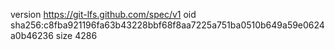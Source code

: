 version https://git-lfs.github.com/spec/v1
oid sha256:c8fba921196fa63b43228bbf68f8aa7225a751ba0510b649a59e0624a0b46236
size 4286

